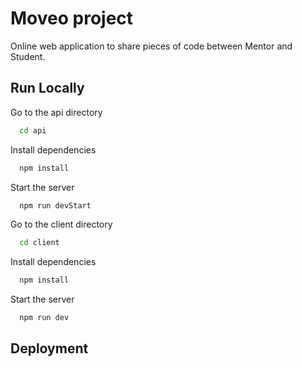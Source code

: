 # Moveo project

Online web application to share pieces of code between Mentor and Student.

## Run Locally

Go to the api directory

```bash
  cd api
```

Install dependencies

```bash
  npm install
```

Start the server

```bash
  npm run devStart
```

Go to the client directory

```bash
  cd client
```

Install dependencies

```bash
  npm install
```

Start the server

```bash
  npm run dev
```

## Deployment
